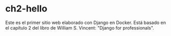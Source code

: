 # ch2-hello
Este es el primer sitio web elaborado con Django en Docker. Está basado en el capítulo 2 del libro de William S. Vincent: "Django for professionals".
